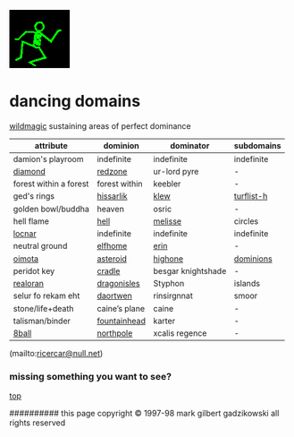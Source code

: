 ![dancer](assets/dancer.gif)

# dancing domains

 [wildmagic](wildmagic.md)  sustaining areas of perfect dominance

|  attribute                |  dominion                         |  dominator              |  subdomains                   | 
| ------------------------- | --------------------------------- | ----------------------- | ----------------------------- | 
|  damion's playroom        |  indefinite                       |  indefinite             |  indefinite                   | 
|  [diamond](diamond.md)    |  [redzone](redzone.md)            |  ur-lord pyre           |  -                            | 
|  forest within a forest   |  forest within                    |  keebler                |  -                            | 
|  ged's rings              |  [hissarlik](hissarlik.md)        |  [klew](klew.md)        |  [turflist-h](turflist-h.md)  | 
|  golden bowl/buddha       |  heaven                           |  osric                  |  -                            | 
|  hell flame               |  [hell](hell.md)                  |  [melisse](melisse.md)  |  circles                      | 
|  [locnar](locnar.md)      |  indefinite                       |  indefinite             |  indefinite                   | 
|  neutral ground           |  [elfhome](elfhome.md)            |  [erin](erin.md)        |  -                            | 
|  [oimota](oimota.md)      |  [asteroid](asteroid.md)          |  [highone](highone.md)  |  [dominions](dominions.md)    | 
|  peridot key              |  [cradle](cradle.md)              |  besgar knightshade     |  -                            | 
|  [realoran](realoran.md)  |  [dragonisles](dragonisles.md)    |  Styphon                |  islands                      | 
|  selur fo rekam eht       |  [daortwen](daortwen.md)          |  rinsirgnnat            |  smoor                        | 
|  stone/life+death         |  caine’s plane                    |  caine                  |  -                            | 
|  talisman/binder          |  [fountainhead](fountainhead.md)  |  karter                 |  -                            | 
|  [8ball](8ball.md)        |  [northpole](northpole.md)        |  xcalis regence         |  -                            | 

 (mailto:ricercar@null.net) 

### missing something you want to see?

 [top](#top) 

########## this page copyright © 1997-98 mark gilbert gadzikowski all rights reserved